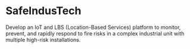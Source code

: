 # SafeIndusTech
Develop an IoT and LBS (Location-Based Services) platform to monitor, prevent, and rapidly respond to fire risks in a complex industrial unit with multiple high-risk installations.

